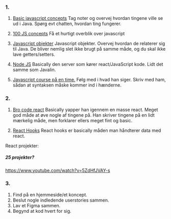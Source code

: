 ### 1. 
1. [Basic javascript concepts](https://www.youtube.com/watch?v=9emXNzqCKyg)
Tag noter og overvej hvordan tingene ville se ud i Java. Spørg evt chatten, hvordan ting fungerer.

2. [100 JS concepts](https://www.youtube.com/watch?v=lkIFF4maKMU&)
Få et hurtigt overblik over javascript

3. [Javascript objekter](https://www.youtube.com/watch?v=napDjGFjHR0)
Javascript objekter. Overvej hvordan de relaterer sig til Java. De bliver nemlig slet ikke brugt på samme måde, og du skal ikke lave getters/setters.

4. [Node JS](https://www.youtube.com/watch?v=ENrzD9HAZK4)
Basically den server som kører react/JavaScript kode. Lidt det samme som Javalin.

5. [Javascript course på en time.](https://www.youtube.com/watch?v=W6NZfCO5SIk)
Følg med i hvad han siger. Skriv med ham, sådan at syntaksen måske kommer ind i hænderne.
### 2. 
1. [Bro code react](https://www.youtube.com/watch?v=CgkZ7MvWUAA&)
Basically yapper han igennem en masse react. Meget god måde at øve nogle af tingene på. Han skriver tingene på en lidt mærkelig måde, men forklarer ellers meget fint og basic.

2. [React Hooks](https://www.youtube.com/watch?v=O6P86uwfdR0&list=PLZlA0Gpn_vH8EtggFGERCwMY5u5hOjf-h)
React hooks er basically måden man håndterer data med react. 

React projekter:
##### 25 projekter?
https://www.youtube.com/watch?v=5ZdHfJVAY-s

### 3.
1. Find på en hjemmeside/et koncept.
2. Beslut nogle indledende userstories sammen.
3. Lav et Figma sammen.
4. Begynd at kod hvert for sig.

